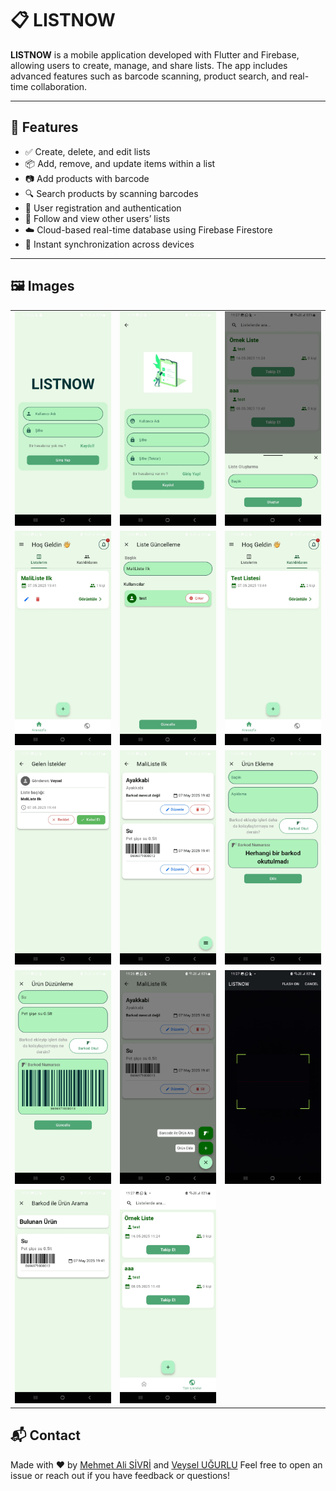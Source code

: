 # 📋 LISTNOW

**LISTNOW** is a mobile application developed with Flutter and Firebase, allowing users to create, manage, and share lists. The app includes advanced features such as barcode scanning, product search, and real-time collaboration.

---

## 🚀 Features

- ✅ Create, delete, and edit lists  
- 📦 Add, remove, and update items within a list  
- 📷 Add products with barcode  
- 🔍 Search products by scanning barcodes  
- 👤 User registration and authentication  
- 👥 Follow and view other users’ lists  
- ☁️ Cloud-based real-time database using Firebase Firestore  
- 🔄 Instant synchronization across devices  

---

## 🖼️ Images

<table>
  <tr>
    <td><img src="screenshots/1.jpg" width="250" /></td>
    <td><img src="screenshots/2.jpg" width="250" /></td>
    <td><img src="screenshots/3.jpg" width="250" /></td>
  </tr>
  <tr>
    <td><img src="screenshots/4.jpg" width="250" /></td>
    <td><img src="screenshots/5.jpg" width="250" /></td>
    <td><img src="screenshots/6.jpg" width="250" /></td>
  </tr>
  <tr>
    <td><img src="screenshots/7.jpg" width="250" /></td>
    <td><img src="screenshots/8.jpg" width="250" /></td>
    <td><img src="screenshots/9.jpg" width="250" /></td>
  </tr>
  <tr>
    <td><img src="screenshots/10.jpg" width="250" /></td>
    <td><img src="screenshots/11.jpg" width="250" /></td>
    <td><img src="screenshots/12.jpg" width="250" /></td>
  </tr>
  <tr>
    <td><img src="screenshots/13.jpg" width="250" /></td>
    <td><img src="screenshots/14.jpg" width="250" /></td>
    <td></td>
  </tr>
</table>

## 📬 Contact

Made with ❤️ by [Mehmet Ali SİVRİ](https://github.com/MehmetAliSivriDev) and [Veysel UĞURLU](https://github.com/Veyselugurlu)
Feel free to open an issue or reach out if you have feedback or questions!
